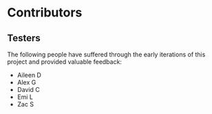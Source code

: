 # Contributors

## Testers
The following people have suffered through the early iterations of this
project and provided valuable feedback:

- Aileen D
- Alex G
- David C
- Emi L
- Zac S